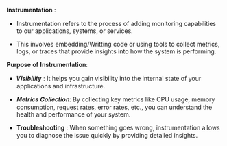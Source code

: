 𝐈𝐧𝐬𝐭𝐫𝐮𝐦𝐞𝐧𝐭𝐚𝐭𝐢𝐨𝐧 :

* Instrumentation refers to the process of adding monitoring capabilities to our applications, systems, or services.

* This involves embedding/Writting code or using tools to collect metrics, logs, or traces that provide insights into how the system is performing.

𝐏𝐮𝐫𝐩𝐨𝐬𝐞 𝐨𝐟 𝐈𝐧𝐬𝐭𝐫𝐮𝐦𝐞𝐧𝐭𝐚𝐭𝐢𝐨𝐧:

* 𝑽𝒊𝒔𝒊𝒃𝒊𝒍𝒊𝒕𝒚 : It helps you gain visibility into the internal state of your applications and infrastructure.

* 𝑴𝒆𝒕𝒓𝒊𝒄𝒔 𝑪𝒐𝒍𝒍𝒆𝒄𝒕𝒊𝒐𝒏: By collecting key metrics like CPU usage, memory consumption, request rates, error rates, etc., you can understand the health and performance of your system.

* 𝐓𝐫𝐨𝐮𝐛𝐥𝐞𝐬𝐡𝐨𝐨𝐭𝐢𝐧𝐠 : When something goes wrong, instrumentation allows you to diagnose the issue quickly by providing detailed insights.
